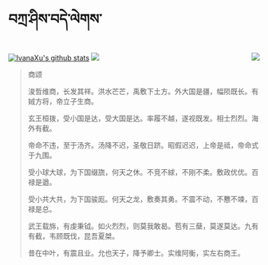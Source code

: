 # བཀྲ་ཤིས་བདེ་ལེགས་
[![IvanaXu's github stats](https://github-readme-stats.vercel.app/api?username=IvanaXu&show_icons=true&theme=vue-dark)](https://github.com/anuraghazra/github-readme-stats)
<img align="right" src="https://github-readme-stats.vercel.app/api/top-langs/?username=IvanaXu&langs_count=7&theme=graywhite" />
<img src="https://github-readme-stats.vercel.app/api/wakatime?username=IvanaXu&layout=compact&langs_count=6&theme=vue-dark&custom_title=ProgrammingTimes/Since-Jul.29.2021" />
> 商颂
> 
> 浚哲维商，长发其祥。洪水芒芒，禹敷下土方。外大国是疆，幅陨既长。有娀方将，帝立子生商。
> 
> 玄王桓拨，受小国是达，受大国是达。率履不越，遂视既发。相士烈烈。海外有截。
> 
> 帝命不违，至于汤齐。汤降不迟，圣敬日跻。昭假迟迟，上帝是祗，帝命式于九围。
> 
> 受小球大球，为下国缀旒，何天之休。不竞不絿，不刚不柔。敷政优优。百禄是遒。
> 
> 受小共大共，为下国骏厖。何天之龙，敷奏其勇。不震不动，不戁不竦，百禄是总。
> 
> 武王载旆，有虔秉钺。如火烈烈，则莫我敢曷。苞有三蘖，莫遂莫达。九有有截，韦顾既伐，昆吾夏桀。
> 
> 昔在中叶，有震且业。允也天子，降予卿士。实维阿衡，实左右商王。
>